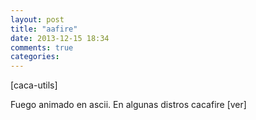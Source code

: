 ```yaml
---
layout: post
title: "aafire"
date: 2013-12-15 18:34
comments: true
categories: 
---
```

[caca-utils]

Fuego animado en ascii. En algunas distros cacafire [ver]

